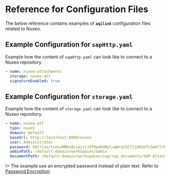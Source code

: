 # Reference for Configuration Files

The below reference contains examples of **`aqilink`** configuration files related to Nuxeo.

## Example Configuration for ```sapHttp.yaml```
Example how the content of `sapHttp.yaml` can look like to connect to a Nuxeo repository.

```yaml
- name: nuxeo-attachments
  storage: nuxeo-att
  signatureEnabled: true
```

## Example Configuration for ```storage.yaml```
Example how the content of `storage.yaml` can look like to connect to a Nuxeo repository.
```yaml
- name: nuxeo-att
  type: nuxeo
  domain: default
  baseUrl: http://localhost:8080/nuxeo
  user: Administrator
  password: ENC(lax/tcmsuMMOsQccajvjJdT9pdb4NyluqW+42SC7jiDKUmTLGmHtl+hyL27Z/bainuUKbxfsHggXjLEFWQaoANt/UwkIJT3k0BJZd5yS+i+RcBSPuLNJ52RHxRx65UrAFViV1qLT6gOyT5OnsXRZL1xke8j3HhD2JlRmxOLc/AjiSEeVe4nC190h9d2D6TXeAdq6QoD6TbtvUrI17P4cyqPS3fetgirq7hm6EDjh6eWKHU9i9p9FEi3B8QjZCasLf+5bO/qN7MNcgLXD2gQAHRZYdVoAX+p7oCQ8DT3WemmzLCL1W0VjEul3aE0Yo5mNFOaD+oK89eQi4Q2qNrCqmQ==)
  adminPath: /default-domain/workspaces/admin
  documentPath: /default-domain/workspaces/sap/sap_documents/SAP-Attachments
```

!> The example use an encrypted password instead of plain text. Refer to [Password Encryption](/reference/password-encryption.md).